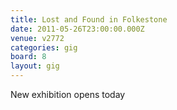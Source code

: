 ```yaml
---
title: Lost and Found in Folkestone
date: 2011-05-26T23:00:00.000Z
venue: v2772
categories: gig
board: 8
layout: gig
---
```

New exhibition opens today